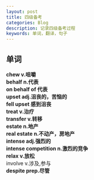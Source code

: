 ```yaml
---
layout: post
title: 四级备考
categories: Blog
description: 记录四级备考过程
keywords: 单词，翻译，句子
---     
```

## 单词  
**chew v.咀嚼**  
**behalf n.代表**  
**on behalf of 代表**  
**upset adj.沮丧的，苦恼的**  
**fell upset 感到沮丧**  
**treat v.治疗**  
**transfer v.转移**  
**estate n.地产**  
**real estate n.不动产，房地产**  
**intense adj.强烈的**  
**intense competition n.激烈的竞争**  
**relax v.放松**  
involve v.涉及,参与  
**despite prep.尽管**  
